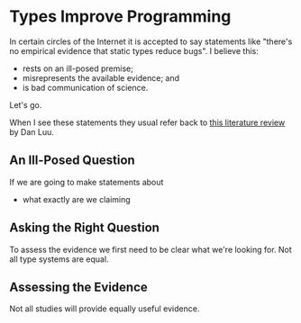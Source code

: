 # Types Improve Programming

In certain circles of the Internet it is accepted to say statements like "there's no empirical evidence that static types reduce bugs". I believe this:

- rests on an ill-posed premise;
- misrepresents the available evidence; and
- is bad communication of science. 

Let's go.

When I see these statements they usual refer back to [this literature review][dan-luu] by Dan Luu.


## An Ill-Posed Question

If we are going to make statements about 

- what exactly are we claiming


## Asking the Right Question

To assess the evidence we first need to be clear what we're looking for. 
Not all type systems are equal.


## Assessing the Evidence

Not all studies will provide equally useful evidence.




[dan-luu]: https://danluu.com/empirical-pl/
